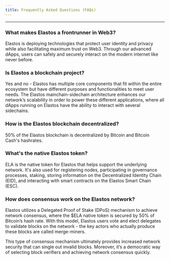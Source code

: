 ```yaml
---
title: Frequently Asked Questions (FAQs)
---
```


<hr/>

### What makes Elastos a frontrunner in Web3?

Elastos is deploying technologies that protect user identity and privacy while also facilitating maximum trust on Web3. Through our advanced dApps, users can safely and securely interact on the modern internet like never before.

### Is Elastos a blockchain project?

Yes and no - Elastos has multiple core components that fit within the entire ecosystem but have different purposes and functionalities to meet user needs. The Elastos mainchain-sidechain architecture enhances our network’s scalability in order to power these different applications, where all dApps running on Elastos have the ability to interact with several sidechains.

### How is the Elastos blockchain decentralized?

50% of the Elastos blockchain is decentralized by Bitcoin and Bitcoin Cash's hashrates.

### What's the native Elastos token?

ELA is the native token for Elastos that helps support the underlying network. It's also used for registering nodes, participating in governance processes, staking, storing information on the Decentralized Identity Chain (EID), and interacting with smart contracts on the Elastos Smart Chain (ESC).

### How does consensus work on the Elastos network?

Elastos utilizes a Delegated Proof of Stake (DPoS) mechanism to achieve network consensus, where the $ELA native token is secured by 50% of Bitcoin’s hash rate. With this model, Elastos users vote and elect delegates to validate blocks on the network - the key actors who actually produce these blocks are called merge-miners.

This type of consensus mechanism ultimately provides increased network security that can single out invalid blocks. Moreover, it’s a democratic way of selecting block verifiers and achieving network consensus quickly.
